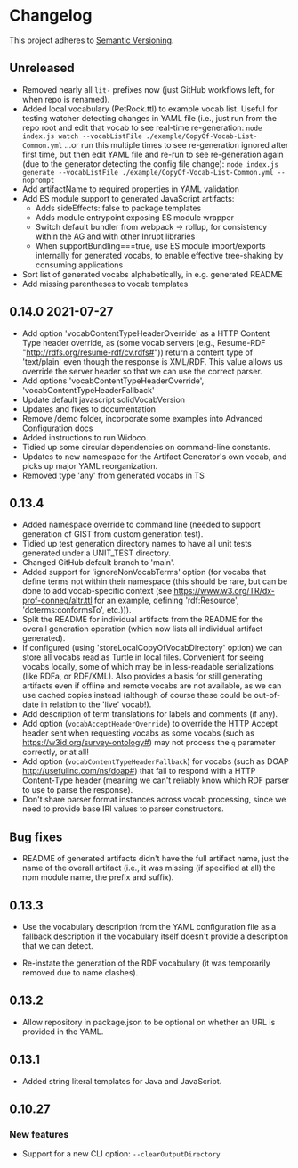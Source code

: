# Changelog

This project adheres to [Semantic Versioning](http://semver.org/spec/v2.0.0.html).

## Unreleased

- Removed nearly all `lit-` prefixes now (just GitHub workflows left, for when
  repo is renamed).
- Added local vocabulary (PetRock.ttl) to example vocab list. Useful for testing
  watcher detecting changes in YAML file (i.e., just run from the repo root and
  edit that vocab to see real-time re-generation:
    `node index.js watch --vocabListFile ./example/CopyOf-Vocab-List-Common.yml`
  ...or run this multiple times to see re-generation ignored after first time,
  but then edit YAML file and re-run to see re-generation again (due to the
  generator detecting the config file change):
    `node index.js generate --vocabListFile ./example/CopyOf-Vocab-List-Common.yml --noprompt`
- Add artifactName to required properties in YAML validation
- Add ES module support to generated JavaScript artifacts:
  - Adds sideEffects: false to package templates
  - Adds module entrypoint exposing ES module wrapper
  - Switch default bundler from webpack -> rollup, for consistency within the
    AG and with other Inrupt libraries
  - When supportBundling===true, use ES module import/exports internally for
    generated vocabs, to enable effective tree-shaking by consuming applications
- Sort list of generated vocabs alphabetically, in e.g. generated README
- Add missing parentheses to vocab templates

## 0.14.0 2021-07-27

- Add option 'vocabContentTypeHeaderOverride' as a HTTP Content Type header
  override, as (some vocab servers (e.g., Resume-RDF 
  "http://rdfs.org/resume-rdf/cv.rdfs#")) return a content type of 'text/plain'
  even though the response is XML/RDF. This value allows us override the
  server header so that we can use the correct parser.
- Add options 'vocabContentTypeHeaderOverride', 'vocabContentTypeHeaderFallback'
- Update default javascript solidVocabVersion
- Updates and fixes to documentation
- Remove /demo folder, incorporate some examples into Advanced Configuration docs
- Added instructions to run Widoco.
- Tidied up some circular dependencies on command-line constants.
- Updates to new namespace for the Artifact Generator's own vocab, and picks up
  major YAML reorganization.
- Removed type 'any' from generated vocabs in TS

## 0.13.4

- Added namespace override to command line (needed to support generation
  of GIST from custom generation test).
- Tidied up test generation directory names to have all unit tests generated
  under a UNIT_TEST directory.
- Changed GitHub default branch to 'main'.
- Added support for 'ignoreNonVocabTerms' option (for vocabs that define terms
  not within their namespace (this should be rare, but can be done to add
  vocab-specific context (see https://www.w3.org/TR/dx-prof-conneg/altr.ttl
  for an example, defining 'rdf:Resource', 'dcterms:conformsTo', etc.))).
- Split the README for individual artifacts from the README for the overall
  generation operation (which now lists all individual artifact generated).
- If configured (using 'storeLocalCopyOfVocabDirectory' option) we can store all
  vocabs read as Turtle in local files. Convenient for seeing vocabs locally,
  some of which may be in less-readable serializations (like RDFa, or RDF/XML).
  Also provides a basis for still generating artifacts even if offline and
  remote vocabs are not available, as we can use cached copies instead
  (although of course these could be out-of-date in relation to the 'live'
  vocab!). 
- Add description of term translations for labels and comments (if any).
- Add option (`vocabAcceptHeaderOverride`) to override the HTTP Accept header
  sent when requesting vocabs as some vocabs (such as https://w3id.org/survey-ontology#)
  may not process the `q` parameter correctly, or at all!
- Add option (`vocabContentTypeHeaderFallback`) for vocabs (such as DOAP http://usefulinc.com/ns/doap#)
  that fail to respond with a HTTP Content-Type header (meaning we can't
  reliably know which RDF parser to use to parse the response).
- Don't share parser format instances across vocab processing, since we need to
  provide base IRI values to parser constructors.

## Bug fixes

- README of generated artifacts didn't have the full artifact name, just the
  name of the overall artifact (i.e., it was missing (if specified at all) the
  npm module name, the prefix and suffix).

## 0.13.3

- Use the vocabulary description from the YAML configuration file as a fallback
  description if the vocabulary itself doesn't provide a description that we
  can detect.
  
- Re-instate the generation of the RDF vocabulary (it was temporarily removed
  due to name clashes).

## 0.13.2

- Allow repository in package.json to be optional on whether an URL is provided
  in the YAML.

## 0.13.1

- Added string literal templates for Java and JavaScript.

## 0.10.27

### New features

- Support for a new CLI option: `--clearOutputDirectory`
